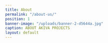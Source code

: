 ```yaml
---
title: About
permalink: "/about-us/"
position: 1
banner-image: "/uploads/banner-2-d5644a.jpg"
caption: ABOUT AKIVA PROJECTS
layout: default
---
```



